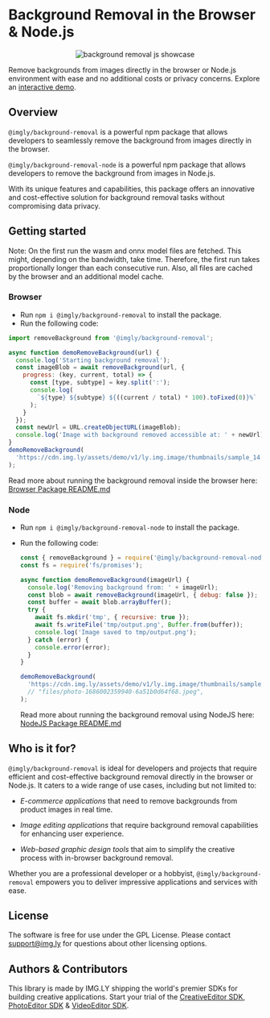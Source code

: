 # Background Removal in the Browser & Node.js

<p align="center">
<img src="https://img.ly/showcases/cesdk/web/s/case-thumbnail/background-removal/background-removal-0.png?utm_source=github&utm_medium=project&utm_campaign=bg-removal" alt="background removal js showcase" />

</p>

Remove backgrounds from images directly in the browser or Node.js environment with ease and no additional costs or privacy concerns.
Explore an [interactive demo](https://img.ly/showcases/cesdk/web/background-removal/web?utm_source=github&utm_medium=project&utm_campaign=bg-removal).

## Overview

`@imgly/background-removal` is a powerful npm package that allows developers to seamlessly remove the background from images directly in the browser.

`@imgly/background-removal-node` is a powerful npm package that allows developers to remove the background from images in Node.js.

With its unique features and capabilities, this package offers an innovative and cost-effective solution for background removal tasks without compromising data privacy.

## Getting started

Note: On the first run the wasm and onnx model files are fetched. This might, depending on the bandwidth, take time. Therefore, the first run takes proportionally longer than each consecutive run. Also, all files are cached by the browser and an additional model cache.

### Browser

- Run `npm i @imgly/background-removal` to install the package.
- Run the following code:

```js
import removeBackground from '@imgly/background-removal';

async function demoRemoveBackground(url) {
  console.log('Starting background removal');
  const imageBlob = await removeBackground(url, {
    progress: (key, current, total) => {
      const [type, subtype] = key.split(':');
      console.log(
        `${type} ${subtype} ${((current / total) * 100).toFixed(0)}%`
      );
    }
  });
  const newUrl = URL.createObjectURL(imageBlob);
  console.log('Image with background removed accessible at: ' + newUrl);
}
demoRemoveBackground(
  'https://cdn.img.ly/assets/demo/v1/ly.img.image/thumbnails/sample_14.jpg'
);
```

Read more about running the background removal inside the browser here: [Browser Package README.md](https://github.com/imgly/background-removal-js/blob/main/packages/web/README.md)

### Node

- Run `npm i @imgly/background-removal-node` to install the package.
- Run the following code:

  ```js
  const { removeBackground } = require('@imgly/background-removal-node');
  const fs = require('fs/promises');

  async function demoRemoveBackground(imageUrl) {
    console.log('Removing background from: ' + imageUrl);
    const blob = await removeBackground(imageUrl, { debug: false });
    const buffer = await blob.arrayBuffer();
    try {
      await fs.mkdir('tmp', { recursive: true });
      await fs.writeFile('tmp/output.png', Buffer.from(buffer));
      console.log('Image saved to tmp/output.png');
    } catch (error) {
      console.error(error);
    }
  }

  demoRemoveBackground(
    'https://cdn.img.ly/assets/demo/v1/ly.img.image/thumbnails/sample_14.jpg'
    // "files/photo-1686002359940-6a51b0d64f68.jpeg",
  );
  ```

  Read more about running the background removal using NodeJS here: [NodeJS Package README.md](https://github.com/imgly/background-removal-js/blob/main/packages/node/README.md)

## Who is it for?

`@imgly/background-removal` is ideal for developers and projects that require efficient and cost-effective background removal directly in the browser or Node.js. It caters to a wide range of use cases, including but not limited to:

- _E-commerce applications_ that need to remove backgrounds from product images in real time.

- _Image editing applications_ that require background removal capabilities for enhancing user experience.

- _Web-based graphic design tools_ that aim to simplify the creative process with in-browser background removal.

Whether you are a professional developer or a hobbyist, `@imgly/background-removal` empowers you to deliver impressive applications and services with ease.

## License

The software is free for use under the GPL License. Please contact [support@img.ly](mailto:support@img.ly?subject=Background-Removal%20License) for questions about other licensing options.

## Authors & Contributors

This library is made by IMG.LY shipping the world's premier SDKs for building creative applications.
Start your trial of the [CreativeEditor SDK](https://img.ly/products/creative-sdk?utm_source=github&utm_medium=project&utm_campaign=bg-removal), [PhotoEditor SDK](https://img.ly/products/photo-sdk?utm_source=github&utm_medium=project&utm_campaign=bg-removal) & [VideoEditor SDK](https://img.ly/products/video-sdk?utm_source=github&utm_medium=project&utm_campaign=bg-removal).
